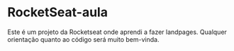 # RocketSeat-aula
Este é um projeto da Rocketseat onde aprendi a fazer landpages.
Qualquer orientação quanto ao código será muito bem-vinda.

